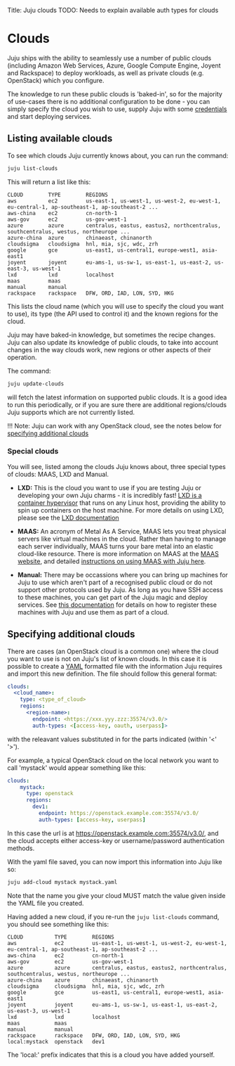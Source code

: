 Title: Juju clouds
TODO: Needs to explain available auth types for clouds
  
# Clouds

Juju ships with the ability to seamlessly use a number of public clouds
(including Amazon Web Services, Azure, Google Compute Engine, Joyent and
Rackspace) to deploy workloads, as well as private clouds (e.g.
OpenStack) which you configure.

The knowledge to run these public clouds is 'baked-in', so for the majority
of use-cases there is no additional configuration to be done - you can
simply specify the cloud you wish to use, supply Juju with some
[credentials][credentials] and start deploying services.

## Listing available clouds

To see which clouds Juju currently knows about, you can run the command:
  
```bash
juju list-clouds
```

This will return a list like this:
  
```no-highlight
CLOUD        TYPE        REGIONS
aws          ec2         us-east-1, us-west-1, us-west-2, eu-west-1, eu-central-1, ap-southeast-1, ap-southeast-2 ...
aws-china    ec2         cn-north-1
aws-gov      ec2         us-gov-west-1
azure        azure       centralus, eastus, eastus2, northcentralus, southcentralus, westus, northeurope ...
azure-china  azure       chinaeast, chinanorth
cloudsigma   cloudsigma  hnl, mia, sjc, wdc, zrh
google       gce         us-east1, us-central1, europe-west1, asia-east1
joyent       joyent      eu-ams-1, us-sw-1, us-east-1, us-east-2, us-east-3, us-west-1
lxd          lxd         localhost
maas         maas        
manual       manual      
rackspace    rackspace   DFW, ORD, IAD, LON, SYD, HKG
```

This lists the cloud name (which you will use to specify the cloud you want to 
use), its type (the API used to control it) and the known regions for the cloud.

Juju may have baked-in knowledge, but sometimes the recipe changes. Juju can 
also update its knowledge of public clouds, to take into account changes in 
the way clouds work, new regions or other aspects of their operation.

The command:
  
```bash
juju update-clouds
```

will fetch the latest information on supported public clouds. It is a good idea
to run this periodically, or if you are sure there are additional regions/clouds 
Juju supports which are not currently listed.

!!! Note: Juju can work with any OpenStack cloud, see the notes below for
[specifying additional clouds](#specifying-additional-clouds)

### Special clouds

You will see, listed among the clouds Juju knows about, three special types of
clouds: MAAS, LXD and Manual.

  - **LXD:** This is the cloud you want to use if you are testing Juju or 
  developing your own Juju charms - it is incredibly fast! 
  [LXD is a container hypervisor][LXD-site] that runs on any Linux host, providing 
  the ability to spin up containers on the host machine. For more details on
  using LXD, please see the [LXD documentation][juju-lxd]
  
  - **MAAS:** An acronym of Metal As A Service, MAAS lets you treat physical
  servers like virtual machines in the cloud. Rather than having to manage each
  server individually, MAAS turns your bare metal into an elastic cloud-like
  resource. There is more information on MAAS at the [MAAS website][maas-site], 
  and detailed [instructions on using MAAS with Juju here][juju-maas].
  
  - **Manual:** There may be occassions where you can bring up machines for Juju
  to use which aren't part of a recognised public cloud or do not support other
  protocols used by Juju. As long as you have SSH access to these machines, you
  can get part of the Juju magic and deploy services. See 
  [this documentation][juju-manual] for details on how to register these 
  machines with Juju and use them as part of a cloud.

## Specifying additional clouds

There are cases (an OpenStack cloud is a common one) where the cloud you want to 
use is not on Juju's list of known clouds. In this case it is possible to create
a [YAML][yaml] formatted file with the information Juju requires and import this
new definition. The file should follow this general format:
  
```yaml
clouds:
  <cloud_name>:
    type: <type_of_cloud>
    regions:
      <region-name>:
        endpoint: <https://xxx.yyy.zzz:35574/v3.0/>
        auth-types: <[access-key, oauth, userpass]>
```
with the releavant values substituted in for the parts indicated
(within '<' '>').

For example, a typical OpenStack cloud on the local network you want to call 
'mystack' would appear something like this:
  
```yaml
clouds:
    mystack:
      type: openstack
      regions:
        dev1:
          endpoint: https://openstack.example.com:35574/v3.0/
          auth-types: [access-key, userpass]
```
In this case the url is at https://openstack.example.com:35574/v3.0/, and the cloud accepts either access-key or username/password authentication methods.

With the yaml file saved, you can now import this information into Juju like so:
  
```bash
juju add-cloud mystack mystack.yaml
```

Note that the name you give your cloud MUST match the value given inside the 
YAML file you created.

Having added a new cloud, if you re-run the `juju list-clouds` command, you 
should see something like this:

```no-highlight
CLOUD          TYPE        REGIONS
aws            ec2         us-east-1, us-west-1, us-west-2, eu-west-1, eu-central-1, ap-southeast-1, ap-southeast-2 ...
aws-china      ec2         cn-north-1
aws-gov        ec2         us-gov-west-1
azure          azure       centralus, eastus, eastus2, northcentralus, southcentralus, westus, northeurope ...
azure-china    azure       chinaeast, chinanorth
cloudsigma     cloudsigma  hnl, mia, sjc, wdc, zrh
google         gce         us-east1, us-central1, europe-west1, asia-east1
joyent         joyent      eu-ams-1, us-sw-1, us-east-1, us-east-2, us-east-3, us-west-1
lxd            lxd         localhost
maas           maas        
manual         manual      
rackspace      rackspace   DFW, ORD, IAD, LON, SYD, HKG
local:mystack  openstack   dev1
```

The 'local:' prefix indicates that this is a cloud you have added yourself. 


[credentials]: ./credentials.html "Juju documentation > Credentials"
[LXD-site]: http://www.ubuntu.com/cloud/lxd "LXD"
[juju-lxd]: ./cloud-LXD.html "Juju documentation > LXD"
[maas-site]: http://maas.io "MAAS website"
[juju-maas]: ./cloud-maas.html "Juju documentation > MAAS"
[juju-manual]: ./cloud-manual.html "Juju documentation > Manual cloud"
[yaml]: http://www.yaml.org/spec/1.2/spec.html
